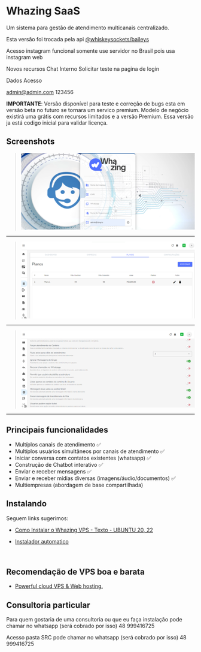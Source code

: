 # Whazing SaaS

Um sistema para gestão de atendimento multicanais centralizado.

Esta versão foi trocada pela api [@whiskeysockets/baileys](https://github.com/WhiskeySockets/Baileys)

Acesso instagram funcional somente use servidor no Brasil pois usa instagram web

Novos recursos
Chat Interno
Solicitar teste na pagina de login

Dados Acesso

admin@admin.com
123456


**IMPORTANTE**: Versão disponível para teste e correção de bugs esta em versão beta no futuro se tornara um servico premium. Modelo de negócio existirá uma grátis com recursos limitados e a versão Premium. Essa versão ja está codigo inicial para validar licença.


## Screenshots
>![Doação](screenshots/solicitarteste.png) 
___  
>![Doação](screenshots/planos.png)
___

>![Doação](screenshots/config.png)
___


## Principais funcionalidades

- Multíplos canais de atendimento ✅
- Multíplos usuários simultâneos por canais de atendimento ✅
- Iniciar conversa com contatos existentes (whatsapp) ✅
- Construção de Chatbot interativo ✅
- Enviar e receber mensagens ✅
- Enviar e receber mídias diversas (imagens/áudio/documentos) ✅
- Multiempresas (abordagem de base compartilhada)

  
## Instalando
Seguem links sugerimos:

-  [Como Instalar o Whazing VPS - Texto - UBUNTU 20, 22](docs/INSTALL_VPS_UBUNTU_20_22.md)

-  [Instalador automatico](https://github.com/cleitonme/Whazing-SaaS.instalador)
<br/>


## Recomendação de VPS boa e barata

-  [Powerful cloud VPS & Web hosting.](https://control.peramix.com/?affid=58)

## Consultoria particular

Para quem gostaria de uma consultoria ou que eu faça instalação pode chamar no whatsapp (será cobrado por isso) 48 999416725

Acesso pasta SRC pode chamar no whatsapp (será cobrado por isso) 48 999416725
